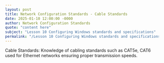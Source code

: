 ```yaml
---
layout: post
title: Network Configuration Standards - Cable Standards
date: 2025-01-10 12:00:00 -0000
author: Network Configuration Standards
quote: "content here"
subject: "Lesson 10 Configuring Windows standards and specifications"
permalink: "/Lesson 10 Configuring Windows standards and specifications/Network Configuration Standards/Network Configuration Standards - Cable Standards"
---
```


Cable Standards: Knowledge of cabling standards such as CAT5e, CAT6 used for Ethernet networks ensuring proper transmission speeds.
